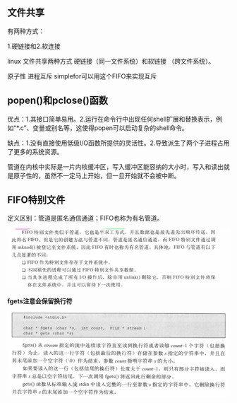 ## **文件共享**

有两种方式：

1.硬链接和2.软连接





linux 文件共享两种方式 硬链接（同一文件系统）和软链接 （跨文件系统）。





原子性  进程互斥 simplefor可以用这个FIFO来实现互斥



## popen()和pclose()函数





优点：1.其接口简单易用。2.运行在命令行中出现任何shell扩展和替换表示，例如“*.c”、变量或别名等，这使得popen可以启动复杂的shell命令。

缺点：1.没有直接使用低级I/O函数所提供的灵活性。2.导致派生了两个子进程占用了更多的系统资源。





管道在内核中实际是一片内核缓冲区，写入缓冲区能容纳的大小时，写入和读出就是原子性的，虽然不一定马上开始，但一旦开始就不会被中断。





## FIFO特别文件

定义区别：管道是匿名通信通道；FIFO也称为有名管道。

![1608005843882](..\images\5C1608005843882.png)





**fgets注意会保留换行符**





![1608006283760](..\images\5C1608006283760.png)